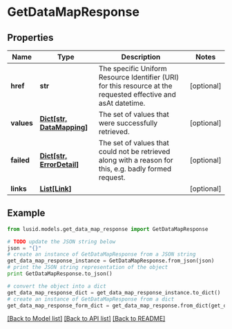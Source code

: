 # GetDataMapResponse


## Properties
Name | Type | Description | Notes
------------ | ------------- | ------------- | -------------
**href** | **str** | The specific Uniform Resource Identifier (URI) for this resource at the requested effective and asAt datetime. | [optional] 
**values** | [**Dict[str, DataMapping]**](DataMapping.md) | The set of values that were successfully retrieved. | [optional] 
**failed** | [**Dict[str, ErrorDetail]**](ErrorDetail.md) | The set of values that could not be retrieved along with a reason for this, e.g. badly formed request. | [optional] 
**links** | [**List[Link]**](Link.md) |  | [optional] 

## Example

```python
from lusid.models.get_data_map_response import GetDataMapResponse

# TODO update the JSON string below
json = "{}"
# create an instance of GetDataMapResponse from a JSON string
get_data_map_response_instance = GetDataMapResponse.from_json(json)
# print the JSON string representation of the object
print GetDataMapResponse.to_json()

# convert the object into a dict
get_data_map_response_dict = get_data_map_response_instance.to_dict()
# create an instance of GetDataMapResponse from a dict
get_data_map_response_form_dict = get_data_map_response.from_dict(get_data_map_response_dict)
```
[[Back to Model list]](../README.md#documentation-for-models) [[Back to API list]](../README.md#documentation-for-api-endpoints) [[Back to README]](../README.md)


